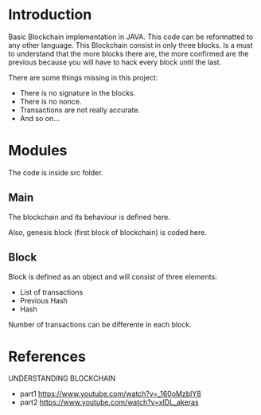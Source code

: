 # Introduction
Basic Blockchain implementation in JAVA. This code can be reformatted to any other language.
This Blockchain consist in only three blocks. Is a must to understand that the more blocks there are, the more confirmed are the previous because you will have to hack every block until the last.

There are some things missing in this project:
*   There is no signature in the blocks.
*   There is no nonce.
*   Transactions are not really accurate.
*   And so on...



# Modules
The code is inside src folder.
## Main
The blockchain and its behaviour is defined here.

Also, genesis block (first block of blockchain) is coded here.
## Block
Block is defined as an object and will consist of three elements:
* List of transactions
* Previous Hash
* Hash

Number of transactions can be differente in each block.
# References

UNDERSTANDING BLOCKCHAIN
* part1 https://www.youtube.com/watch?v=_160oMzblY8
* part2 https://www.youtube.com/watch?v=xIDL_akeras
